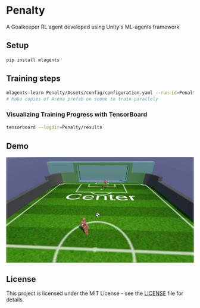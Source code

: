 # Penalty 

A Goalkeeper RL agent developed using Unity's ML-agents framework

## Setup
```bash
pip install mlagents
```

## Training steps
```bash
mlagents-learn Penalty/Assets/config/configuration.yaml --run-id=Penalty
# Make copies of Arena prefab on scene to train parallely
```

### Visualizing Training Progress with TensorBoard
```bash
tensorboard --logdir=Penalty/results
```
## Demo
[![Watch the video](https://raw.githubusercontent.com/naruto-raj/Penalty/main/thumbnail.jpg)](https://raw.githubusercontent.com/naruto-raj/Penalty/main/Demo.mp4)

## License
This project is licensed under the MIT License - see the [LICENSE](LICENSE) file for details.
